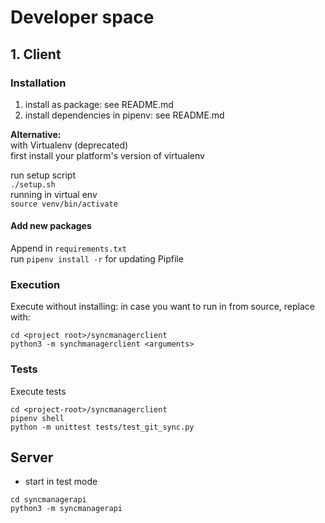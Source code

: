 # Developer space

## 1. Client

### Installation
1. install as package: see README.md
2. install dependencies in pipenv: see README.md

__Alternative:__  
with Virtualenv (deprecated)  
first install your platform's version of virtualenv  

run setup script  
`./setup.sh`  
running in virtual env  
`source venv/bin/activate`  

#### Add new packages
Append in `requirements.txt`  
run `pipenv install -r` for updating Pipfile

### Execution
Execute without installing: in case you want to run in from source, replace with:
```
cd <project root>/syncmanagerclient
python3 -m synchmanagerclient <arguments>
```

### Tests
Execute tests
```
cd <project-root>/syncmanagerclient
pipenv shell
python -m unittest tests/test_git_sync.py
```

## Server
* start in test mode
```
cd syncmanagerapi
python3 -m syncmanagerapi 
```